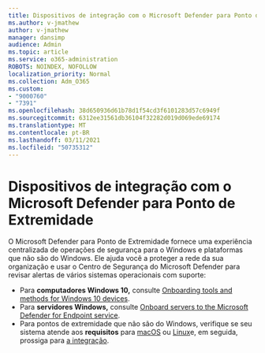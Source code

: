 ```yaml
---
title: Dispositivos de integração com o Microsoft Defender para Ponto de Extremidade
ms.author: v-jmathew
author: v-jmathew
manager: dansimp
audience: Admin
ms.topic: article
ms.service: o365-administration
ROBOTS: NOINDEX, NOFOLLOW
localization_priority: Normal
ms.collection: Adm_O365
ms.custom:
- "9000760"
- "7391"
ms.openlocfilehash: 38d650936d61b78d1f54cd3f6101283d57c6949f
ms.sourcegitcommit: 6312ee31561db36104f32282d019d069ede69174
ms.translationtype: MT
ms.contentlocale: pt-BR
ms.lasthandoff: 03/11/2021
ms.locfileid: "50735312"
---
```

# <a name="onboard-devices-to-microsoft-defender-for-endpoint"></a>Dispositivos de integração com o Microsoft Defender para Ponto de Extremidade

O Microsoft Defender para Ponto de Extremidade fornece uma experiência centralizada de operações de segurança para o Windows e plataformas que não são do Windows. Ele ajuda você a proteger a rede da sua organização e usar o Centro de Segurança do Microsoft Defender para revisar alertas de vários sistemas operacionais com suporte:

- Para **computadores Windows 10,** consulte [Onboarding tools and methods for Windows 10 devices](https://go.microsoft.com/fwlink/?linkid=2143460).
- Para **servidores Windows,** consulte [Onboard servers to the Microsoft Defender for Endpoint service](https://go.microsoft.com/fwlink/?linkid=2143627).
- Para pontos de extremidade que não são do Windows, verifique se seu sistema atende aos **requisitos** para [macOS](https://go.microsoft.com/fwlink/?linkid=2143461) ou [Linux](https://go.microsoft.com/fwlink/?linkid=2143462)e, em seguida, prossiga para [a integração](https://go.microsoft.com/fwlink/?linkid=2143628).
